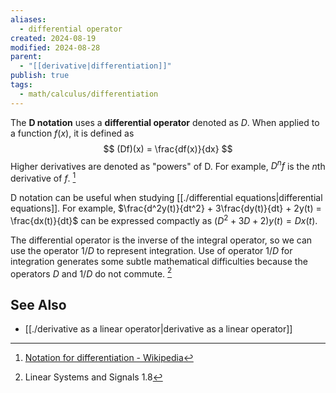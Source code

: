 ```yaml
---
aliases:
  - differential operator
created: 2024-08-19
modified: 2024-08-28
parent:
  - "[[derivative|differentiation]]"
publish: true
tags:
  - math/calculus/differentiation
---
```

The **D notation** uses a **differential operator** denoted as $D$. When applied to a function $f(x)$, it is defined as
$$
(Df)(x) = \frac{df(x)}{dx}
$$
Higher derivatives are denoted as "powers" of D. For example, $D^n f$ is the $n$th derivative of $f$. [^1]

D notation can be useful when studying [[./differential equations|differential equations]]. For example,  $\frac{d^2y(t)}{dt^2} + 3\frac{dy(t)}{dt} + 2y(t) = \frac{dx(t)}{dt}$ can be expressed compactly as $(D^2 + 3D + 2)y(t) = Dx(t)$.

The differential operator is the inverse of the integral operator, so we can use the operator $1/D$ to represent integration. Use of operator $1/D$ for integration generates some subtle mathematical difficulties because the operators $D$ and $1/D$ do not commute. [^2]

## See Also
- [[./derivative as a linear operator|derivative as a linear operator]]

[^1]:  [Notation for differentiation - Wikipedia](https://en.wikipedia.org/wiki/Notation_for_differentiation#D-notation)
[^2]: Linear Systems and Signals 1.8
